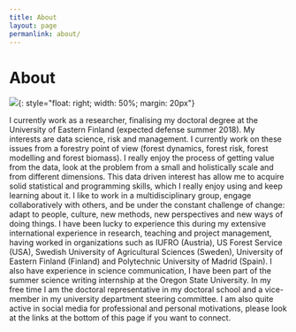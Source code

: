 ```yaml
---
title: About
layout: page
permanlink: about/
---
```

# About

![]({{site.url}}/assets/images/Crater-Lake-RedWoods-233.jpg){: style="float: right; width: 50%; margin: 20px"}

I currently work as a researcher, finalising my doctoral degree at the University of Eastern Finland (expected defense summer 2018). My interests are data science, risk and management. I currently work on these issues from a forestry point of view  (forest dynamics, forest risk, forest modelling and forest biomass). I really enjoy the process of getting value from the data, look at the problem from a small and holistically scale and from different dimensions. This data driven interest has allow me to acquire solid statistical and programming skills, which I really enjoy using and keep learning about it.   I like to work in a multidisciplinary group, engage collaboratively with others, and be under the constant challenge of change: adapt to people, culture, new methods, new perspectives and new ways of doing things.  I have been lucky to experience this during my extensive international experience in research, teaching and project management, having worked in organizations such as IUFRO (Austria), US Forest Service (USA), Swedish University of Agricultural Sciences (Sweden), University of Eastern Finland (Finland) and Polytechnic University of Madrid (Spain). I also have experience in science communication, I have been part of the summer science writing internship at the Oregon State University. In my free time I am the doctoral representative in my doctoral school and a vice-member in my university department steering committee. I am also quite active in social media for professional and personal motivations, please look at the links at the bottom of this page if you want to connect.
